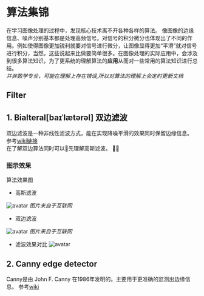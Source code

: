 # 算法集锦

在学习图像处理的过程中，发现核心技术离不开各种各样的算法。 像图像的边缘信息、噪声分别基本都是处理高频信号。对信号的积分微分也体现出了不同的作用。例如使得图像更加锐利就要对信号进行微分，让图像显得更加“平滑”就对信号进行积分，当然，这些说起来比做要简单很多。在图像处理的实际应用中，会涉及到很多算法知识，为了更系统的理解算法的**应用**从而对一些常用的算法知识进行总结。<br>
*并非数学专业，可能在理解上存在错误,所以对算法的理解上会定时更新文档*

## Filter
## 1. Bialteral[baɪˈlætərəl] 双边滤波
双边滤波是一种非线性滤波方式，能在实现降噪平滑的效果同时保留边缘信息。
参考[wiki链接][1] <br>
在了解双边算法同时可以先理解高斯滤波。

### 图示效果

算法效果图
* 高斯滤波

![avatar][2]
*图片来自于互联网*


* 双边滤波 

![avatar][3]
*图片来自于互联网*

* 滤波效果对比
![avatar][4]


###


## 2. Canny edge detector
Canny是由 John F. Canny 在1986年发明的。主要用于更准确的监测出边缘信息。
参考[wiki][5]

### 

###





[1]: https://en.wikipedia.org/wiki/Bilateral_filter "wiki Bialteral Filter"
[2]: https://www.cmlab.csie.ntu.edu.tw/~zho/Bilateral/html-data/equ02.png "Gaussian filter as weighted average"
[3]: https://www.cmlab.csie.ntu.edu.tw/~zho/Bilateral/html-data/equ03.png "Bilateral filter"
[4]: https://www.cloudcompare.org/doc/wiki/images/5/5f/Cc_sf_gaussian_filter.jpg ""
[5]: https://en.wikipedia.org/wiki/Canny_edge_detector "Canny edge detector"
